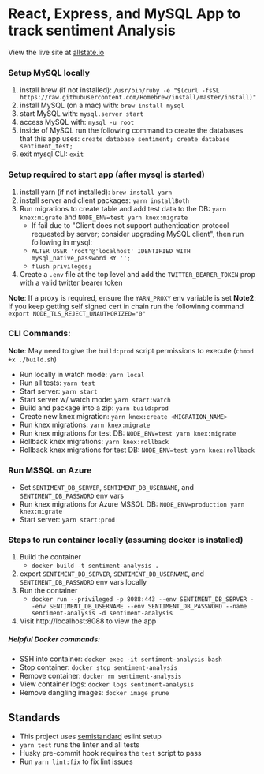 # React, Express, and MySQL App to track sentiment Analysis

View the live site at [allstate.io](https://allstate.io/)
### Setup MySQL locally
1) install brew (if not installed): `/usr/bin/ruby -e "$(curl -fsSL https://raw.githubusercontent.com/Homebrew/install/master/install)"`
1) install MySQL (on a mac) with: `brew install mysql`
1) start MySQL with: `mysql.server start`
1) access MySQL with: `mysql -u root`
1) inside of MySQL run the following command to create the databases that this app uses: `create database sentiment; create database sentiment_test;`
1) exit mysql CLI: `exit`

### Setup required to start app (after mysql is started)
1) install yarn (if not installed): `brew install yarn`
1) install server and client packages: `yarn installBoth`
1) Run migrations to create table and add test data to the DB: `yarn knex:migrate` and `NODE_ENV=test yarn knex:migrate`
    - If fail due to "Client does not support authentication protocol requested by server; consider upgrading MySQL client", then run following in mysql: 
    - `ALTER USER 'root'@'localhost' IDENTIFIED WITH mysql_native_password BY '';`
    - `flush privileges;`
1) Create a `.env` file at the top level and add the `TWITTER_BEARER_TOKEN` prop with a valid twitter bearer token 

**Note**: If a proxy is required, ensure the `YARN_PROXY` env variable is set
**Note2**: If you keep getting self signed cert in chain run the followinng command `export NODE_TLS_REJECT_UNAUTHORIZED="0"`

### CLI Commands:
**Note**: May need to give the `build:prod` script permissions to execute (`chmod +x ./build.sh`)
- Run locally in watch mode: `yarn local`
- Run all tests: `yarn test`
- Start server: `yarn start`
- Start server w/ watch mode: `yarn start:watch`
- Build and package into a zip: `yarn build:prod`
- Create new knex migration: `yarn knex:create <MIGRATION_NAME>`
- Run knex migrations: `yarn knex:migrate`
- Run knex migrations for test DB: `NODE_ENV=test yarn knex:migrate`
- Rollback knex migrations: `yarn knex:rollback`
- Rollback knex migrations for test DB: `NODE_ENV=test yarn knex:rollback`

### Run MSSQL on Azure
- Set `SENTIMENT_DB_SERVER`, `SENTIMENT_DB_USERNAME`, and `SENTIMENT_DB_PASSWORD` env vars
- Run knex migrations for Azure MSSQL DB: `NODE_ENV=production yarn knex:migrate`
- Start server: `yarn start:prod`

### Steps to run container locally (assuming docker is installed)
1. Build the container
    - `docker build -t sentiment-analysis .`
1. export `SENTIMENT_DB_SERVER`, `SENTIMENT_DB_USERNAME`, and `SENTIMENT_DB_PASSWORD` env vars locally
1. Run the container
    - `docker run --privileged -p 8088:443 --env SENTIMENT_DB_SERVER --env SENTIMENT_DB_USERNAME --env SENTIMENT_DB_PASSWORD --name sentiment-analysis -d sentiment-analysis`
1. Visit http://localhost:8088 to view the app

##### Helpful Docker commands:
- SSH into container: `docker exec -it sentiment-analysis bash`
- Stop container: `docker stop sentiment-analysis`
- Remove container: `docker rm sentiment-analysis`
- View container logs: `docker logs sentiment-analysis`
- Remove dangling images: `docker image prune`

## Standards
- This project uses [semistandard](https://standardjs.com/) eslint setup
- `yarn test` runs the linter and all tests
- Husky pre-commit hook requires the `test` script to pass
- Run `yarn lint:fix` to fix lint issues
